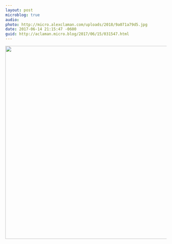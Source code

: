 ```yaml
---
layout: post
microblog: true
audio: 
photo: http://micro.alexclaman.com/uploads/2018/9a071a79d5.jpg
date: 2017-06-14 21:15:47 -0600
guid: http://aclaman.micro.blog/2017/06/15/031547.html
---
```



<img src="http://micro.alexclaman.com/uploads/2018/9a071a79d5.jpg" width="600" height="600" />
